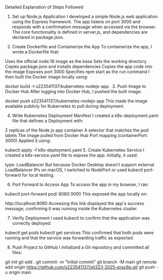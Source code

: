  Detailed Explanation of Steps Followed

1.  Set up Node.js Application
I developed a simple Node.js web application using the Express framework. The app listens on port 3000 and responds with a confirmation message when accessed via the browser. The core functionality is defined in server.js, and dependencies are declared in package.json.

2.  Create Dockerfile and Containerize the App
To containerize the app, I wrote a Dockerfile that:

Uses the official node:18 image as the base
Sets the working directory
Copies package.json and installs dependencies
Copies the app code into the image
Exposes port 3000
Specifies npm start as the run command
I then built the Docker image locally using:

docker build -t s223541137/kubernetes-nodejs-app .
3. Push Image to Docker Hub
After logging into Docker Hub, I pushed the built image:

docker push s223541137/kubernetes-nodejs-app
This made the image available publicly for Kubernetes to pull during deployment.

4.  Write Kubernetes Deployment Manifest
I created a k8s-deployment.yaml file that defines a Deployment with:

2 replicas of the Node.js app container
A selector that matches the pod labels
The image pulled from Docker Hub
Port mapping (containerPort: 3000)
Applied it using:

kubectl apply -f k8s-deployment.yaml
5. Create Kubernetes Service
I created a k8s-service.yaml file to expose the app. Initially, it used:

type: LoadBalancer
But because Docker Desktop doesn’t support external LoadBalancer IPs on macOS, I switched to NodePort or used kubectl port-forward for local testing.

6. Port Forward to Access App
To access the app in my browser, I ran:

kubectl port-forward pod/<pod-name> 8080:3000
This exposed the app locally on:

http://localhost:8080
Accessing this link displayed the app's success message, confirming it was running inside the Kubernetes cluster.

7. Verify Deployment
I used kubectl to confirm that the application was correctly deployed:

kubectl get pods
kubectl get services
This confirmed that both pods were running and that the service was forwarding traffic as expected.

8. Push Project to GitHub
I initialized a Git repository and committed all files:

git init
git add .
git commit -m "Initial commit"
git branch -M main
git remote add origin https://github.com/s223541137/sit323-2025-prac6p.git
git push -u origin main
